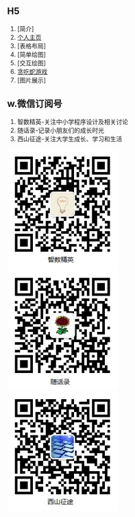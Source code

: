## H5

1. [简介]<!-- (1.intro/index.md) -->
2. [个人主页](2.home/index.md)
3. [表格布局]<!-- (3.table/index.md) -->
4. [简单绘图]<!-- (4.draw/index.md) -->
5. [交互绘图]<!-- (5.circle/index.md) -->
6. [贪吃蛇游戏](6.snake/index.md)
7. [图片展示]<!-- (7.swiper/index.md) -->

## w.微信订阅号

1. 智数精英-关注中小学程序设计及相关讨论
2. 随话录-记录小朋友们的成长时光
2. 西山征途-关注大学生成长、学习和生活

![欢迎关注“智数精英”订阅号](assets/me/img/idea8.jpg)
![欢迎关注“随话录”订阅号](assets/me/img/shl8.jpg)
![欢迎关注“西山征途”订阅号](assets/me/img/xszt8.jpg)


 